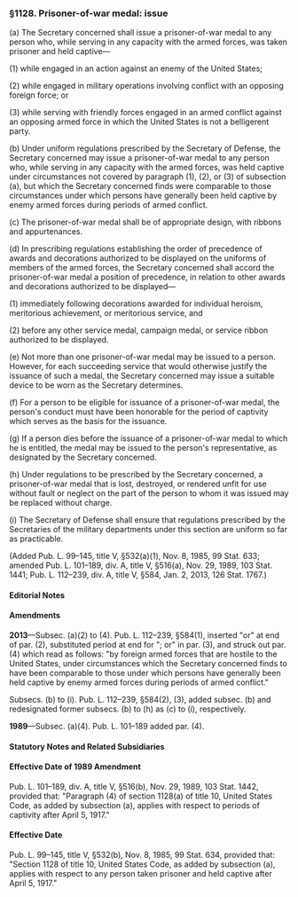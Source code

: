 ### §1128. Prisoner-of-war medal: issue ###

(a) The Secretary concerned shall issue a prisoner-of-war medal to any person who, while serving in any capacity with the armed forces, was taken prisoner and held captive—

(1) while engaged in an action against an enemy of the United States;

(2) while engaged in military operations involving conflict with an opposing foreign force; or

(3) while serving with friendly forces engaged in an armed conflict against an opposing armed force in which the United States is not a belligerent party.

(b) Under uniform regulations prescribed by the Secretary of Defense, the Secretary concerned may issue a prisoner-of-war medal to any person who, while serving in any capacity with the armed forces, was held captive under circumstances not covered by paragraph (1), (2), or (3) of subsection (a), but which the Secretary concerned finds were comparable to those circumstances under which persons have generally been held captive by enemy armed forces during periods of armed conflict.

(c) The prisoner-of-war medal shall be of appropriate design, with ribbons and appurtenances.

(d) In prescribing regulations establishing the order of precedence of awards and decorations authorized to be displayed on the uniforms of members of the armed forces, the Secretary concerned shall accord the prisoner-of-war medal a position of precedence, in relation to other awards and decorations authorized to be displayed—

(1) immediately following decorations awarded for individual heroism, meritorious achievement, or meritorious service, and

(2) before any other service medal, campaign medal, or service ribbon authorized to be displayed.

(e) Not more than one prisoner-of-war medal may be issued to a person. However, for each succeeding service that would otherwise justify the issuance of such a medal, the Secretary concerned may issue a suitable device to be worn as the Secretary determines.

(f) For a person to be eligible for issuance of a prisoner-of-war medal, the person's conduct must have been honorable for the period of captivity which serves as the basis for the issuance.

(g) If a person dies before the issuance of a prisoner-of-war medal to which he is entitled, the medal may be issued to the person's representative, as designated by the Secretary concerned.

(h) Under regulations to be prescribed by the Secretary concerned, a prisoner-of-war medal that is lost, destroyed, or rendered unfit for use without fault or neglect on the part of the person to whom it was issued may be replaced without charge.

(i) The Secretary of Defense shall ensure that regulations prescribed by the Secretaries of the military departments under this section are uniform so far as practicable.

(Added Pub. L. 99–145, title V, §532(a)(1), Nov. 8, 1985, 99 Stat. 633; amended Pub. L. 101–189, div. A, title V, §516(a), Nov. 29, 1989, 103 Stat. 1441; Pub. L. 112–239, div. A, title V, §584, Jan. 2, 2013, 126 Stat. 1767.)

#### **Editorial Notes** ####

#### Amendments ####

**2013**—Subsec. (a)(2) to (4). Pub. L. 112–239, §584(1), inserted "or" at end of par. (2), substituted period at end for "; or" in par. (3), and struck out par. (4) which read as follows: "by foreign armed forces that are hostile to the United States, under circumstances which the Secretary concerned finds to have been comparable to those under which persons have generally been held captive by enemy armed forces during periods of armed conflict."

Subsecs. (b) to (i). Pub. L. 112–239, §584(2), (3), added subsec. (b) and redesignated former subsecs. (b) to (h) as (c) to (i), respectively.

**1989**—Subsec. (a)(4). Pub. L. 101–189 added par. (4).

#### **Statutory Notes and Related Subsidiaries** ####

#### Effective Date of 1989 Amendment ####

Pub. L. 101–189, div. A, title V, §516(b), Nov. 29, 1989, 103 Stat. 1442, provided that: "Paragraph (4) of section 1128(a) of title 10, United States Code, as added by subsection (a), applies with respect to periods of captivity after April 5, 1917."

#### Effective Date ####

Pub. L. 99–145, title V, §532(b), Nov. 8, 1985, 99 Stat. 634, provided that: "Section 1128 of title 10, United States Code, as added by subsection (a), applies with respect to any person taken prisoner and held captive after April 5, 1917."